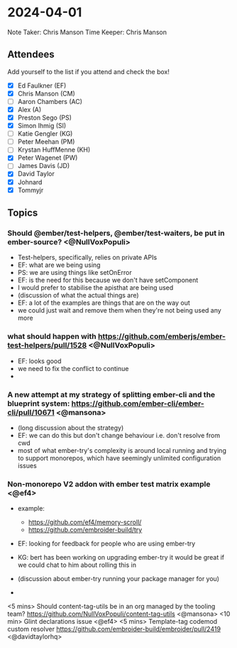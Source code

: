# 2024-04-01

Note Taker: Chris Manson
Time Keeper: Chris Manson

## Attendees

Add yourself to the list if you attend and check the box!

- [x] Ed Faulkner (EF)
- [x] Chris Manson (CM)
- [ ] Aaron Chambers (AC)
- [x] Alex (A)
- [x] Preston Sego (PS)
- [x] Simon Ihmig (SI)
- [ ] Katie Gengler (KG)
- [ ] Peter Meehan (PM)
- [ ] Krystan HuffMenne (KH)
- [x] Peter Wagenet (PW)
- [ ] James Davis (JD)
- [x] David Taylor
- [x] Johnard
- [x] Tommyjr

## Topics



### Should @ember/test-helpers, @ember/test-waiters, be put in ember-source? <@NullVoxPopuli> 

- Test-helpers, specifically, relies on private APIs
- EF: what are we being using
- PS: we are using things like setOnError
- EF: is the need for this because we don't have setComponent
- I would prefer to stabilise the apisthat are being used
- (discussion of what the actual things are)
- EF: a lot of the examples are things that are on the way out
- we could just wait and remove them when they're not being used any more


### what should happen with https://github.com/emberjs/ember-test-helpers/pull/1528 <@NullVoxPopuli>

- EF: looks good
- we need to fix the conflict to continue
- 

### A new attempt at my strategy of splitting ember-cli and the blueprint system: https://github.com/ember-cli/ember-cli/pull/10671 <@mansona>

- (long discussion about the strategy)
- EF: we can do this but don't change behaviour i.e. don't resolve from cwd
- most of what ember-try's complexity is around local running and trying to support monorepos, which have seemingly unlimited configuration issues

### Non-monorepo V2 addon with ember test matrix example <@ef4> 

- example: 
  - https://github.com/ef4/memory-scroll/ 
  - https://github.com/embroider-build/try

- EF: looking for feedback for people who are using ember-try
- KG: bert has been working on upgrading ember-try it would be great if we could chat to him about rolling this in
- (discussion about ember-try running your package manager for you)
- 

<5 mins> Should content-tag-utils be in an org managed by the tooling team? https://github.com/NullVoxPopuli/content-tag-utils <@mansona>
<10 min> Glint declarations issue <@ef4>
<5 mins> Template-tag codemod custom resolver https://github.com/embroider-build/embroider/pull/2419 <@davidtaylorhq>


